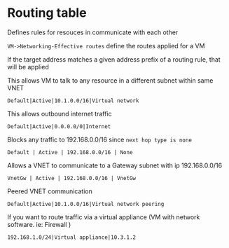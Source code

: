 # Routing table



Defines rules for resouces  in communicate with each other

`VM->Networking-Effective routes` define the routes applied for a VM



If the target address matches a given address prefix of a routing rule, that will be applied

This allows VM to talk to any resource in a different subnet within same VNET

```
Default|Active|10.1.0.0/16|Virtual network
```

This allows outbound internet traffic

```
Default|Active|0.0.0.0/0|Internet
```

Blocks any traffic to 192.168.0.0/16  since `next hop type is none`

```
Default | Active | 192.168.0.0/16 | None
```



Allows a VNET to communicate to a Gateway subnet with ip 192.168.0.0/16

```
VnetGw | Active | 192.168.0.0/16 | VnetGw
```



Peered VNET communication

```
Default|Active|10.1.0.0/16|Virtual network peering
```

If you want to route traffic via a virtual appliance (VM with network software. ie: Firewall )

```
192.168.1.0/24|Virtual appliance|10.3.1.2
```



